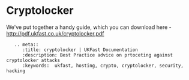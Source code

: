 # Cryptolocker

We've put together a handy guide, which you can download here - http://pdf.ukfast.co.uk/cryptolocker.pdf 

```eval_rst
   .. meta::
      :title: cryptolocker | UKFast Documentation
      :description: Best Practice advice on prtoceting against cryptolocker attacks
      :keywords:  ukfast, hosting, crypto, cryptolocker, security, hacking
